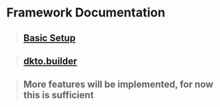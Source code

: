 # Framework Documentation

> ## [Basic Setup](https://github.com/kaisei-kto/dkto.js/tree/main/docs/basic/README.md)

> ## [dkto.builder](https://github.com/kaisei-kto/dkto.js/tree/main/docs/dkto/builder/README.md)

> ## More features will be implemented, for now this is sufficient